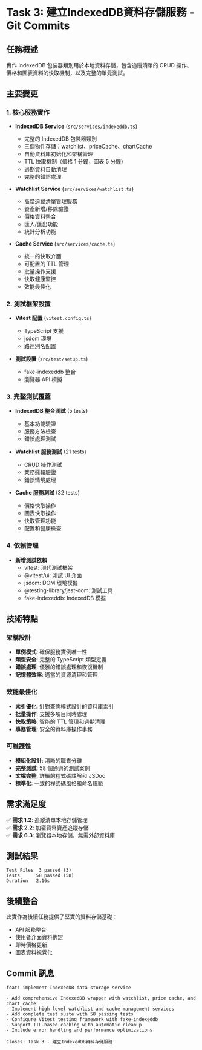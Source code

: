 # Task 3: 建立IndexedDB資料存儲服務 - Git Commits

## 任務概述
實作 IndexedDB 包裝器類別用於本地資料存儲，包含追蹤清單的 CRUD 操作、價格和圖表資料的快取機制，以及完整的單元測試。

## 主要變更

### 1. 核心服務實作
- **IndexedDB Service** (`src/services/indexeddb.ts`)
  - 完整的 IndexedDB 包裝器類別
  - 三個物件存儲：watchlist、priceCache、chartCache
  - 自動資料庫初始化和架構管理
  - TTL 快取機制（價格 1 分鐘，圖表 5 分鐘）
  - 過期資料自動清理
  - 完整的錯誤處理

- **Watchlist Service** (`src/services/watchlist.ts`)
  - 高階追蹤清單管理服務
  - 資產新增/移除驗證
  - 價格資料整合
  - 匯入/匯出功能
  - 統計分析功能

- **Cache Service** (`src/services/cache.ts`)
  - 統一的快取介面
  - 可配置的 TTL 管理
  - 批量操作支援
  - 快取健康監控
  - 效能最佳化

### 2. 測試框架設置
- **Vitest 配置** (`vitest.config.ts`)
  - TypeScript 支援
  - jsdom 環境
  - 路徑別名配置

- **測試設置** (`src/test/setup.ts`)
  - fake-indexeddb 整合
  - 瀏覽器 API 模擬

### 3. 完整測試覆蓋
- **IndexedDB 整合測試** (5 tests)
  - 基本功能驗證
  - 服務方法檢查
  - 錯誤處理測試

- **Watchlist 服務測試** (21 tests)
  - CRUD 操作測試
  - 業務邏輯驗證
  - 錯誤情境處理

- **Cache 服務測試** (32 tests)
  - 價格快取操作
  - 圖表快取操作
  - 快取管理功能
  - 配置和健康檢查

### 4. 依賴管理
- **新增測試依賴**
  - vitest: 現代測試框架
  - @vitest/ui: 測試 UI 介面
  - jsdom: DOM 環境模擬
  - @testing-library/jest-dom: 測試工具
  - fake-indexeddb: IndexedDB 模擬

## 技術特點

### 架構設計
- **單例模式**: 確保服務實例唯一性
- **類型安全**: 完整的 TypeScript 類型定義
- **錯誤處理**: 優雅的錯誤處理和恢復機制
- **記憶體效率**: 適當的資源清理和管理

### 效能最佳化
- **索引優化**: 針對查詢模式設計的資料庫索引
- **批量操作**: 支援多項目同時處理
- **快取策略**: 智能的 TTL 管理和過期清理
- **事務管理**: 安全的資料庫操作事務

### 可維護性
- **模組化設計**: 清晰的職責分離
- **完整測試**: 58 個通過的測試案例
- **文檔完整**: 詳細的程式碼註解和 JSDoc
- **標準化**: 一致的程式碼風格和命名規範

## 需求滿足度

✅ **需求 1.2**: 追蹤清單本地存儲管理  
✅ **需求 2.2**: 加密貨幣資產追蹤存儲  
✅ **需求 6.3**: 瀏覽器本地存儲，無需外部資料庫

## 測試結果
```
Test Files  3 passed (3)
Tests      58 passed (58)
Duration   2.16s
```

## 後續整合
此實作為後續任務提供了堅實的資料存儲基礎：
- API 服務整合
- 使用者介面資料綁定
- 即時價格更新
- 圖表資料視覺化

## Commit 訊息
```
feat: implement IndexedDB data storage service

- Add comprehensive IndexedDB wrapper with watchlist, price cache, and chart cache
- Implement high-level watchlist and cache management services
- Add complete test suite with 58 passing tests
- Configure Vitest testing framework with fake-indexeddb
- Support TTL-based caching with automatic cleanup
- Include error handling and performance optimizations

Closes: Task 3 - 建立IndexedDB資料存儲服務
```